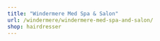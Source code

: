 ```yaml
---
title: "Windermere Med Spa & Salon"
url: /windermere/windermere-med-spa-and-salon/
shop: hairdresser
---
```

